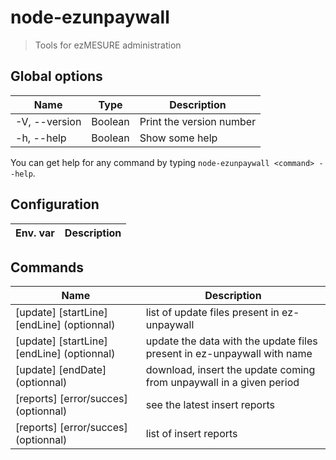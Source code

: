 # node-ezunpaywall

> Tools for ezMESURE administration

## Global options

| Name | Type | Description |
| --- | --- | --- |
| -V, --version | Boolean | Print the version number |
| -h, --help | Boolean | Show some help |

You can get help for any command by typing `node-ezunpaywall <command> --help`.

## Configuration

| Env. var | Description |
| --- | --- |

## Commands

| Name | Description |
| --- | --- |
| [update] <list> [startLine] [endLine] (optionnal) | list of update files present in ez-unpaywall |
| [update] <file> [startLine] [endLine] (optionnal) | update the data with the update files present in ez-unpaywall with name |
| [update] <startDate> [endDate] (optionnal) | download, insert the update coming from unpaywall in a given period |
| [reports] <latest> [error/succes] (optionnal) | see the latest insert reports |
| [reports] <list> [error/succes] (optionnal) | list of insert reports |
